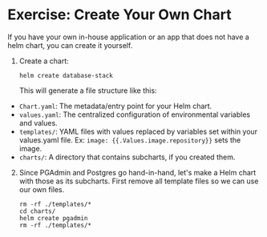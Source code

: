 # Exercise: Create Your Own Chart

If you have your own in-house application or an app that does not have a helm chart, you can create it yourself.

1. Create a chart:
    ```
    helm create database-stack
    ```

    This will generate a file structure like this:

- `Chart.yaml`: The metadata/entry point for your Helm chart.
- `values.yaml`: The centralized configuration of environmental variables and values.
- `templates/`: YAML files with values replaced by variables set within your values.yaml file. Ex: `image: {{.Values.image.repository}}` sets the image.
- `charts/`: A directory that contains subcharts, if you created them.

2. Since PGAdmin and Postgres go hand-in-hand, let's make a Helm chart with those as its subcharts. First remove all template files so we can use our own files.
    ```
    rm -rf ./templates/* 
    cd charts/
    helm create pgadmin
    rm -rf ./templates/*
    ```
